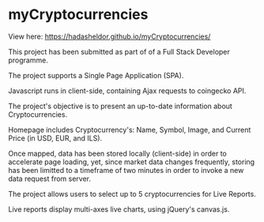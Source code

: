 # myCryptocurrencies

View here: https://hadasheldor.github.io/myCryptocurrencies/


This project has been submitted as part of of a Full Stack Developer programme.

The project supports a Single Page Application (SPA).

Javascript runs in client-side, containing Ajax requests to coingecko API.

The project's objective is to present an up-to-date information about Cryptocurrencies. 

Homepage includes Cryptocurrency's: Name, Symbol, Image, and Current Price (in USD, EUR, and ILS).            

Once mapped, data has been stored locally (client-side) in order to accelerate page loading, yet, since market data changes frequently, storing has been limitted to a timeframe of two minutes in order to invoke a new data request from server.

The project allows users to select up to 5 cryptocurrencies for Live Reports.

Live reports display multi-axes live charts, using jQuery's canvas.js.
